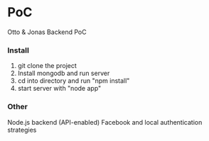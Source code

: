 # PoC

Otto & Jonas Backend PoC

### Install
1. git clone the project
2. Install mongodb and run server
3. cd into directory and run "npm install"
4. start server with "node app"

### Other
Node.js backend (API-enabled)
Facebook and local authentication strategies
